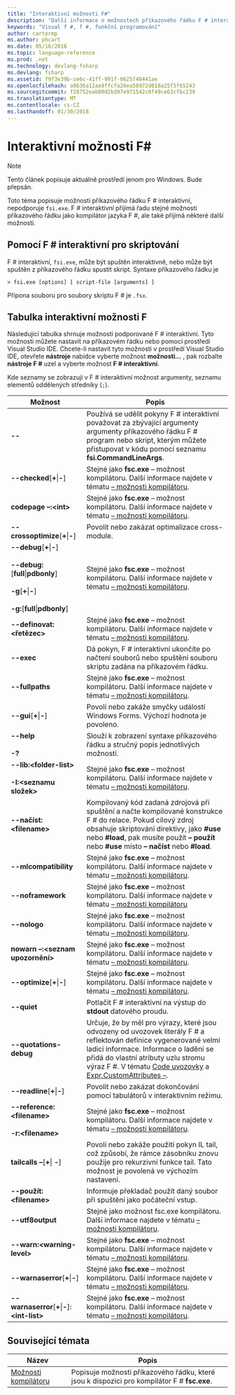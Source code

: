 ```yaml
---
title: "Interaktivní možnosti F#"
description: "Další informace o možnostech příkazového řádku F # interaktivní, nepodporuje fsi.exe."
keywords: "Visual f #, f #, funkční programování"
author: cartermp
ms.author: phcart
ms.date: 05/16/2016
ms.topic: language-reference
ms.prod: .net
ms.technology: devlang-fsharp
ms.devlang: fsharp
ms.assetid: f9f3e39b-ce6c-41ff-991f-0625f46441ae
ms.openlocfilehash: a9b36a12aa9ffcfa26ea50d72d018a25f5f65243
ms.sourcegitcommit: f28752eab00d2bd97e971542c0f49ce63cfbc239
ms.translationtype: MT
ms.contentlocale: cs-CZ
ms.lasthandoff: 01/30/2018
---
```

# <a name="f-interactive-options"></a>Interaktivní možnosti F#

> [!NOTE]
Tento článek popisuje aktuálně prostředí jenom pro Windows.  Bude přepsán.

Toto téma popisuje možnosti příkazového řádku F # interaktivní, nepodporuje `fsi.exe`. F # interaktivní přijímá řadu stejné možnosti příkazového řádku jako kompilátor jazyka F #, ale také přijímá některé další možnosti.

## <a name="using-f-interactive-for-scripting"></a>Pomocí F # interaktivní pro skriptování
F # interaktivní, `fsi.exe`, může být spuštěn interaktivně, nebo může být spuštěn z příkazového řádku spustit skript. Syntaxe příkazového řádku je

```
> fsi.exe [options] [ script-file [arguments] ]
```

Přípona souboru pro soubory skriptu F # je `.fsx`.

## <a name="table-of-f-interactive-options"></a>Tabulka interaktivní možnosti F #
Následující tabulka shrnuje možnosti podporované F # interaktivní. Tyto možnosti můžete nastavit na příkazovém řádku nebo pomocí prostředí Visual Studio IDE. Chcete-li nastavit tyto možnosti v prostředí Visual Studio IDE, otevřete **nástroje** nabídce vyberte možnost **možnosti...** , pak rozbalte **nástroje F #** uzel a vyberte možnost **F # interaktivní**.

Kde seznamy se zobrazují v F # interaktivní možnost argumenty, seznamu elementů oddělených středníky (`;`).

|Možnost|Popis|
|------|-----------|
|**--**|Používá se udělit pokyny F # interaktivní považovat za zbývající argumenty argumenty příkazového řádku F # program nebo skript, kterým můžete přistupovat v kódu pomocí seznamu **fsi.CommandLineArgs**.|
|**--checked**[**+**&#124;**-**]|Stejné jako **fsc.exe** – možnost kompilátoru. Další informace najdete v tématu [– možnosti kompilátoru](../../language-reference/compiler-options.md).|
|**codepage –:&lt;int&gt;**|Stejné jako **fsc.exe** – možnost kompilátoru. Další informace najdete v tématu [– možnosti kompilátoru](../../language-reference/compiler-options.md).|
|**--crossoptimize**[**+**&#124;**-**]|Povolit nebo zakázat optimalizace cross-module.|
|**--debug**[**+**&#124;**-**]<br /><br />**--debug:**[**full**&#124;**pdbonly**]<br /><br />**-g**[**+**&#124;**-**]<br /><br />**-g:**[**full**&#124;**pdbonly**]|Stejné jako **fsc.exe** – možnost kompilátoru. Další informace najdete v tématu [– možnosti kompilátoru](../../language-reference/compiler-options.md).|
|**--definovat:&lt;řetězec&gt;**|Stejné jako **fsc.exe** – možnost kompilátoru. Další informace najdete v tématu [– možnosti kompilátoru](../../language-reference/compiler-options.md).|
|**--exec**|Dá pokyn, F # interaktivní ukončíte po načtení souborů nebo spuštění souboru skriptu zadána na příkazovém řádku.|
|**--fullpaths**|Stejné jako **fsc.exe** – možnost kompilátoru. Další informace najdete v tématu [– možnosti kompilátoru](../../language-reference/compiler-options.md).|
|**--gui**[**+**&#124;**-**]|Povolí nebo zakáže smyčky událostí Windows Forms. Výchozí hodnota je povoleno.|
|**--help**<br /><br />**-?**|Slouží k zobrazení syntaxe příkazového řádku a stručný popis jednotlivých možností.|
|**--lib:&lt;folder-list&gt;**<br /><br />**-I:&lt;seznamu složek&gt;**|Stejné jako **fsc.exe** – možnost kompilátoru. Další informace najdete v tématu [– možnosti kompilátoru](../../language-reference/compiler-options.md).|
|**--načíst:&lt;filename&gt;**|Kompilovaný kód zadaná zdrojová při spuštění a načte kompilované konstrukce F # do relace. Pokud cílový zdroj obsahuje skriptování direktivy, jako **#use** nebo **#load**, pak musíte použít **– použít** nebo **#use** místo **– načíst** nebo **#load**.|
|**--mlcompatibility**|Stejné jako **fsc.exe** – možnost kompilátoru. Další informace najdete v tématu [– možnosti kompilátoru](../../language-reference/compiler-options.md).|
|**--noframework**|Stejné jako **fsc.exe** – možnost kompilátoru. Další informace najdete v tématu [– možnosti kompilátoru](../../language-reference/compiler-options.md)|
|**--nologo**|Stejné jako **fsc.exe** – možnost kompilátoru. Další informace najdete v tématu [– možnosti kompilátoru](../../language-reference/compiler-options.md).|
|**nowarn –:&lt;seznam upozornění&gt;**|Stejné jako **fsc.exe** – možnost kompilátoru. Další informace najdete v tématu [– možnosti kompilátoru](../../language-reference/compiler-options.md).|
|**--optimize**[**+**&#124;**-**]|Stejné jako **fsc.exe** – možnost kompilátoru. Další informace najdete v tématu [– možnosti kompilátoru](../../language-reference/compiler-options.md).|
|**--quiet**|Potlačit F # interaktivní na výstup do **stdout** datového proudu.|
|**--quotations-debug**|Určuje, že by měl pro výrazy, které jsou odvozeny od uvozovek literály F # a reflektován definice vygenerované velmi ladicí informace. Informace o ladění se přidá do vlastní atributy uzlu stromu výraz F #. V tématu [Code uvozovky](../../language-reference/code-quotations.md) a [Expr.CustomAttributes –](https://msdn.microsoft.com/library/eb89943f-5f5b-474e-b125-030ca412edb3).|
|**--readline**[**+**&#124;**-**]|Povolit nebo zakázat dokončování pomocí tabulátorů v interaktivním režimu.|
|**--reference:&lt;filename&gt;**<br /><br />**-r:&lt;filename&gt;**|Stejné jako **fsc.exe** – možnost kompilátoru. Další informace najdete v tématu [– možnosti kompilátoru](../../language-reference/compiler-options.md).|
|**tailcalls –**[**+**&#124; **-**]|Povolí nebo zakáže použití pokyn IL tail, což způsobí, že rámce zásobníku znovu použije pro rekurzivní funkce tail. Tato možnost je povolená ve výchozím nastavení.|
|**--použít:&lt;filename&gt;**|Informuje překladač použít daný soubor při spuštění jako počáteční vstup.|
|**--utf8output**|Stejné jako možnost fsc.exe kompilátoru. Další informace najdete v tématu [– možnosti kompilátoru](../../language-reference/compiler-options.md).|
|**--warn:&lt;warning-level&gt;**|Stejné jako **fsc.exe** – možnost kompilátoru. Další informace najdete v tématu [– možnosti kompilátoru](../../language-reference/compiler-options.md).|
|**--warnaserror**[**+**&#124;**-**]|Stejné jako **fsc.exe** – možnost kompilátoru. Další informace najdete v tématu [– možnosti kompilátoru](../../language-reference/compiler-options.md).|
|**--warnaserror**[**+**&#124;**-**]:**&lt;int-list&gt;**|Stejné jako **fsc.exe** – možnost kompilátoru. Další informace najdete v tématu [– možnosti kompilátoru](../../language-reference/compiler-options.md).|

## <a name="related-topics"></a>Související témata

|Název|Popis|
|-----|-----------|
|[Možnosti kompilátoru](../../language-reference/compiler-options.md)|Popisuje možnosti příkazového řádku, které jsou k dispozici pro kompilátor F # **fsc.exe**.|
